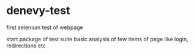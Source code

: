 # denevy-test
first selenium test of webpage

start package of test suite
basic analysis of few items of page like login, redirections etc
